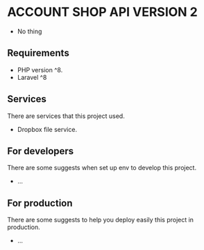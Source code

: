 # ACCOUNT SHOP API VERSION 2

- No thing

## Requirements

- PHP version ^8.
- Laravel ^8

## Services

There are services that this project used.

- Dropbox file service.

## For developers

There are some suggests when set up env to develop this project.

- ...
  
## For production

There are some suggests to help you deploy easily this project in production.

- ...


